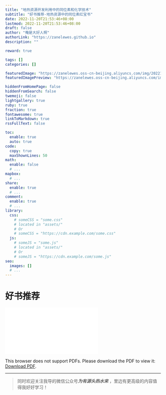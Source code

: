 ```yaml
---
title: "地热资源开发利用中的同位素和化学技术"
subtitle: "好书推荐-地热资源中的同位素红宝书"
date: 2022-11-20T21:53:46+08:00
lastmod: 2022-11-20T21:53:46+08:00
draft: false
author: "俺是大好人啊"
authorLink: "https://zanelewes.github.io"
description: ""

reward: true

tags: []
categories: []

featuredImage: "https://zanelewes.oss-cn-beijing.aliyuncs.com/img/202211202226342.jpg"
featuredImagePreview: "https://zanelewes.oss-cn-beijing.aliyuncs.com/img/202211202226342.jpg"

hiddenFromHomePage: false
hiddenFromSearch: false
twemoji: false
lightgallery: true
ruby: true
fraction: true
fontawesome: true
linkToMarkdown: true
rssFullText: false

toc:
  enable: true
  auto: true
code:
  copy: true
  maxShownLines: 50
math:
  enable: false
  # ...
mapbox:
  # ...
share:
  enable: true
  # ...
comment:
  enable: true
  # ...
library:
  css:
    # someCSS = "some.css"
    # located in "assets/"
    # Or
    # someCSS = "https://cdn.example.com/some.css"
  js:
    # someJS = "some.js"
    # located in "assets/"
    # Or
    # someJS = "https://cdn.example.com/some.js"
seo:
  images: []
  # ...
---
```


<!--more-->
# 好书推荐





<object data="goodbook1.pdf" type="application/pdf" width="80%" height= "700px">
    <embed src="goodbook1.pdf">
        <p>This browser does not support PDFs. Please download the PDF to view it:
        <a href="goodbook1.pdf">Download PDF</a>.</p>
    </embed>
</object>



-------------------------------------------

> 同时欢迎关注我导的微信公众号***为有源头热水来*** ，里边有更高级的内容值得我好好学习！
